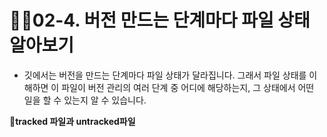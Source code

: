 # 🏄‍♂️02-4. 버전 만드는 단계마다 파일 상태 알아보기
- 깃에서는 버전을 만드는 단계마다 파일 상태가 달라집니다. 그래서 파일 상태를 이해하면 이 파일이 버전 관리의 여러 단계 중 어디에 해당하는지, 그 상태에서 어떤 일을 할 수 있는지 알 수 있습니다.

**🔎tracked 파일과 untracked파일**